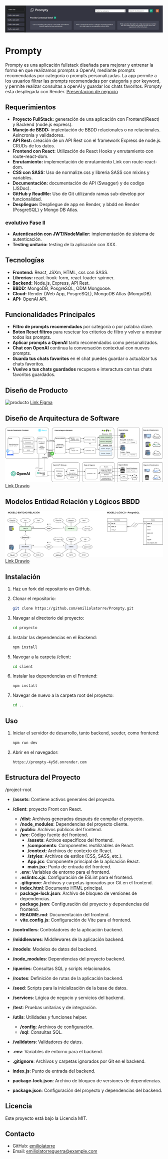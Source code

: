 ![portada](/assets/Prompty_Header.png)
# Prompty
Prompty es una aplicación fullstack diseñada para mejorar y entrenar la forma en que realizamos prompts a OpenAI, mediante prompts recomendadas por categoría o prompts personalizadas. La app permite a los usuarios filtrar las prompts recomendadas por categoría y por keyword, y permite realizar consultas a openAI y guardar los chats favoritos. Prompty esta desplegada con Render. [Presentacion de negocio](https://www.canva.com/design/DAGLVV45Oow/pAhHG-zd_XYpmuZ-_z10Lw/edit?utm_content=DAGLVV45Oow&utm_campaign=designshare&utm_medium=link2&utm_source=sharebutton "presentacion de negocio")




## Requerimientos
- **Proyecto FullStack:** generación de una aplicación con Frontend(React) y Backend (node.js express).
- **Manejo de BBDD:** implentación de BBDD relacionales o no relacionales. Asincronía y validadores.
- **API Rest:** creación de un API Rest con el framework Express de node.js. CRUDs de los datos.
- **Frontend con React:**  Utilización de React Hooks y enrutamiento con route-react-dom.
- **Enrutamiento:** implementación de enrutamiento Link con route-react-dom.
- **CSS con SASS:**  Uso de normalize.css y libreria SASS con mixins y variables.
- **Documentación:** documentación de API (Swagger) y de codigo (JSDoc).
- **GitHub y ReadMe:** Uso de Git utilizando ramas sub-develop por funcionalidad.
- **Despliegue:** Despliegue de app en Render, y bbdd en Render (PosgreSQL) y Mongo DB Atlas.

### evolutivo Fase II
- **Autenticación con JWT/NodeMailer:** implementación de sistema de autenticación.
- **Testing unitario:** testing de la aplicación con XXX.

## Tecnologías
- **Frontend:** React, JSXm, HTML, css con SASS.
- **Librerias:** react-hook-form, react-loader-spinner.
- **Backend:** Node.js, Express, API Rest.
- **BBDD:** MongoDB, PosgreSQL, ODM Mongoose.
- **Cloud:** Render (Web App, PosgreSQL), MongoDB Atlas (MongoDB).
- **API:** OpenAI API.

## Funcionalidades Principales
  - **Filtro de prompts recomendados** por categoría o por palabra clave.
  - **Boton Reset filtros** para resetear los criterios de filtro y volver a mostrar todos los prompts.
  - **Aplicar prompts a OpenAI** tanto recomendados como personalizados.
  - **Chat con OpenAI** continua la conversación contextual con nuevos prompts.
  - **Guarda tus chats favoritos** en el chat puedes guardar o actualizar tus chats favoritos.
  - **Vuelve a tus chats guardados** recupera e interactura con tus chats favoritos guardados.

## Diseño de Producto
![producto](/assets/Prompty_Diseño_Producto.png)
[Link Figma](https://www.figma.com/design/EtgnS1jxxpBmdz1Hz9audK/Prompty?node-id=0-1&t=n1kD0XiqbAdGSdIY-1)

## Diseño de Arquitectura de Software

![portada](/assets/Prompty_Diagrama_Arquitectura_Software.drawio.png)
[Link Drawio](https://drive.google.com/file/d/1w3QXcT2WZ2Hm4dBp5nVAC5zl6Bs0sPmA/view?usp=sharing)


## Modelos Entidad Relación y Lógicos BBDD

![portada](/assets/Prompty_BBDD.drawio.png)
[Link Drawio](https://drive.google.com/file/d/1NGVx5dkuDIdyKl_5vmZ6ATTxxuYbfeTF/view?usp=sharing)


## Instalación
1. Haz un fork del repositorio en GitHub.

2. Clonar el repositorio:
    ```bash
    git clone https://github.com/emiliolatorre/Prompty.git
    ```
3. Navegar al directorio del proyecto:
    ```bash
    cd proyecto
    ```
4. Instalar las dependencias en el Backend:
    ```bash
    npm install
    ```
5. Navegar a la carpeta /client:
    ```bash
    cd client
    ```
6. Instalar las dependencias en el Frontend:
    ```bash
    npm install
    ```
7. Navegar de nuevo a la carpeta root del proyecto:
    ```bash
    cd ..
    ```

## Uso
1. Iniciar el servidor de desarrollo, tanto backend, seeder, como frontend:
    ```bash
    npm run dev
    ```
2. Abrir en el navegador:
    ```
    https://prompty-4y5d.onrender.com
    ```

## Estructura del Proyecto
/project-root

- **/assets**: Contiene activos generales del proyecto.
  
- **/client**: proyecto Front con React.
  - **/dist**: Archivos generados después de compilar el proyecto.
  - **/node_modules**: Dependencias del proyecto cliente.
  - **/public**: Archivos públicos del frontend.
  - **/src**: Código fuente del frontend.
    - **/assets**: Activos específicos del frontend.
    - **/components**: Componentes reutilizables de React.
    - **/context**: Archivos de contexto de React.
    - **/styles**: Archivos de estilos (CSS, SASS, etc.).
    - **App.jsx**: Componente principal de la aplicación React.
    - **main.jsx**: Punto de entrada del frontend.
  - **.env**: Variables de entorno para el frontend.
  - **.eslintrc.cjs**: Configuración de ESLint para el frontend.
  - **.gitignore**: Archivos y carpetas ignorados por Git en el frontend.
  - **index.html**: Documento HTML principal.
  - **package-lock.json**: Archivo de bloqueo de versiones de dependencias.
  - **package.json**: Configuración del proyecto y dependencias del frontend.
  - **README.md**: Documentación del frontend.
  - **vite.config.js**: Configuración de Vite para el frontend.

- **/controllers**: Controladores de la aplicación backend.
- **/middlewares**: Middlewares de la aplicación backend.
- **/models**: Modelos de datos del backend.
- **/node_modules**: Dependencias del proyecto backend.
- **/queries**: Consultas SQL y scripts relacionados.
- **/routes**: Definición de rutas de la aplicación backend.
- **/seed**: Scripts para la inicialización de la base de datos.
- **/services**: Lógica de negocio y servicios del backend.
- **/test**: Pruebas unitarias y de integración.
- **/utils**: Utilidades y funciones helper.
  - **/config**: Archivos de configuración.
  - **/sql**: Consultas SQL.
- **/validators**: Validadores de datos.

- **.env**: Variables de entorno para el backend.
- **.gitignore**: Archivos y carpetas ignorados por Git en el backend.
- **index.js**: Punto de entrada del backend.
- **package-lock.json**: Archivo de bloqueo de versiones de dependencias.
- **package.json**: Configuración del proyecto y dependencias del backend.

## Licencia
Este proyecto está bajo la Licencia MIT.

## Contacto
- GitHub: [emiliolatorre](https://github.com/emiliolatorre)
- Email: emiliolatorreguerra@example.com